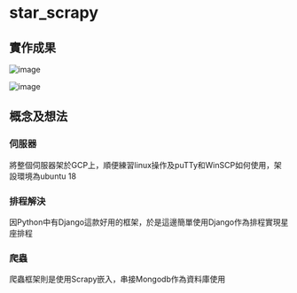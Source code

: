# star_scrapy

## 實作成果 

![image](https://imgur.com/n6Epco2.jpg)

![image](https://imgur.com/X9spOWE.)


## 概念及想法

### 伺服器

將整個伺服器架於GCP上，順便練習linux操作及puTTy和WinSCP如何使用，架設環境為ubuntu 18<br>

### 排程解決

因Python中有Django這款好用的框架，於是這邊簡單使用Django作為排程實現星座排程<br>

### 爬蟲

爬蟲框架則是使用Scrapy嵌入，串接Mongodb作為資料庫使用
